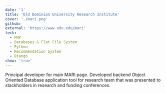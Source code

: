 ```yaml
---
date: '1'
title: 'Old Dominion University Research Institute'
cover: './mari.png'
github:
external: 'https://www.odu.edu/mari'
tech:
  - PHP
  - Databases & Flat File System
  - Python
  - Recommendation System
  - Django
show: 'true'
---
```


Principal developer for main MARI page. Developed backend Object Oriented Database application tool for research team that was presented to stackholders in research and funding conferences.
